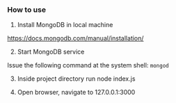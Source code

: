 ### How to use

 1. Install MongoDB in local machine

https://docs.mongodb.com/manual/installation/

 2. Start MongoDB service

Issue the following command at the system shell: `mongod`

 3. Inside project directory run node index.js

 4. Open browser, navigate to 127.0.0.1:3000
